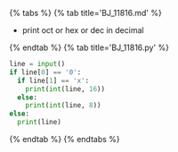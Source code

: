 {% tabs %}
{% tab title='BJ_11816.md' %}

* print oct or hex or dec in decimal

{% endtab %}
{% tab title='BJ_11816.py' %}

```py
line = input()
if line[0] == '0':
  if line[1] == 'x':
    print(int(line, 16))
  else:
    print(int(line, 8))
else:
  print(line)
```

{% endtab %}
{% endtabs %}